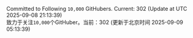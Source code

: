 Committed to Following `10,000` GitHubers. Current: <!-- FOLLOWING_COUNT -->302<!-- FOLLOWING_COUNT --> (Update at UTC <!-- LAST_UPDATED -->2025-09-08 21:13:39<!-- LAST_UPDATED -->)<br>
致力于关注`10,000`个GitHuber。当前：<!-- FOLLOWING_COUNT -->302<!-- FOLLOWING_COUNT --> (更新于北京时间 <!-- LAST_UPDATED_CST -->2025-09-09 05:13:39<!-- LAST_UPDATED_CST -->)
